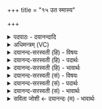+++
title = "१५ उत स्मास्य"

+++
<details><summary>पदपाठः - दयानन्दादि</summary>

उ॒त। स्म॒। अ॒स्य॒। द्रव॑तः। तु॒र॒ण्य॒तः। प॒र्णम्। न। वेः। अनु॑। वा॒ति॒। प्र॒ग॒र्धिन॒ इति॑ प्रऽग॒र्धिनः॑। श्ये॒नस्ये॒वेति॑ श्ये॒नस्य॑ऽइव। ध्रज॑तः। अ॒ङ्क॒सम्। परि॑। द॒धि॒क्राव्ण॒ इति॑ दधि॒ऽक्राव्णः॑। स॒ह। ऊ॒र्जा। तरित्र॑तः स्वाहा॑। १५।
</details>

<details><summary>अधिमन्त्रम् (VC)</summary>

- बृहस्पतिर्देवता
- दधिक्रावा ऋषिः
- जगती
- निषादः
</details>

<details><summary>दयानन्द-सरस्वती (हि) - विषयः</summary>

सेनापति आदि राजपुरष कैसा पराक्रम करें, इस विषय का उपदेश अगले मन्त्र में किया है ॥
</details>

<details><summary>दयानन्द-सरस्वती (हि) - पदार्थः</summary>

पदार्थान्वयभाषाः -  हे राजपुरुषो ! जो (ऊर्जा) पराक्रम और (स्वाहा) सत्यक्रिया के (सह) साथ (अस्य) इस (द्रवतः) रसप्रद वृक्ष का पत्ता और (तुरण्यतः) शीघ्र उड़नेवाले (वेः) पक्षी के (पर्णम्) पंखों के (न) समान (उत) और (प्रगर्धिनः) अत्यन्त इच्छा करने (ध्रजतः) चाहते हुए (श्येनस्येव) बाज पक्षी के समान तथा (तरित्रतः) अति शीघ्र चलते हुए (दधिक्राव्णः) घोड़े के सदृश (अङ्कसम्) अच्छे लक्षणयुक्त मार्ग में (परि) (अनु) (वाति) सब प्रकार अनुकूल चलता है, (स्म) वही पुरुष शत्रुओं को जीत सकता है ॥१५॥
</details>

<details><summary>दयानन्द-सरस्वती (हि) - भावार्थः</summary>

भावार्थभाषाः -  इस मन्त्र में उपमा और वाचकलुप्तोपमालङ्कार है। जो वीर पुरुष नीलकण्ठ श्येनपक्षी और घोड़े के समान पराक्रमी होते हैं, उनके शत्रु लोग सब ओर से विलीन हो जाते हैं ॥१५॥
</details>

<details><summary>दयानन्द-सरस्वती (सं) - विषयः</summary>

सेनापत्यादयः कथं पराक्रमेरन्नित्युपदिश्यते ॥
</details>

<details><summary>दयानन्द-सरस्वती (सं) - पदार्थः</summary>

पदार्थान्वयभाषाः -  हे राजप्रजनाः ! य ऊर्जा स्वाहाऽस्य द्रवतस्तुरण्यतो वेः पर्णं नोत प्रगर्धिनो ध्रजतः श्येनस्येव तरित्रतो दधिक्राव्ण इवाङ्कसं पर्यनुवाति स्म स एव शत्रुं जेतुं शक्नोति ॥१५॥
</details>

<details><summary>दयानन्द-सरस्वती (सं) - भावार्थः</summary>

भावार्थभाषाः -  अत्रोपमावाचकलुप्तोपमालङ्कारौ। ये वीराः ! नीलकण्ठपक्षिवच्छ्येनवदश्ववच्च पराक्रमन्ते, तेषां शत्रवः सर्वतो निलीयन्ते ॥१५॥
</details>

<details><summary>सविता जोशी ← दयानन्दः (म) - भावार्थः</summary>

भावार्थभाषाः -  या मंत्रात उपमा व वाचकलुप्तोपमालंकार आहेत. जे वीर पुरुष नीलकंठ, श्येन पक्षी व घोड्याप्रमाणे पराक्रमी असतात त्यांच्या शत्रूंचा सर्वस्वी विनाश होतो.
</details>